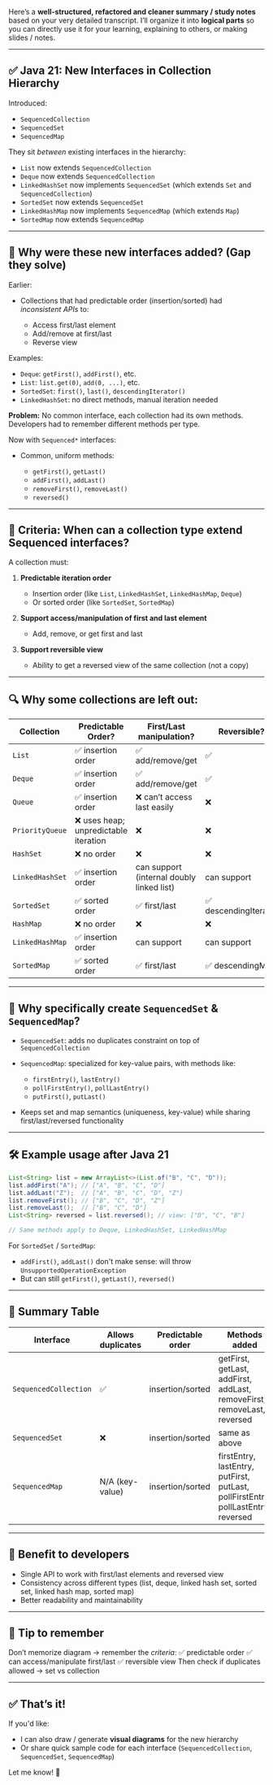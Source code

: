 Here’s a **well‑structured, refactored and cleaner summary / study notes** based on your very detailed transcript.
I’ll organize it into **logical parts** so you can directly use it for your learning, explaining to others, or making slides / notes.

---

## ✅ **Java 21: New Interfaces in Collection Hierarchy**

Introduced:

* `SequencedCollection`
* `SequencedSet`
* `SequencedMap`

They sit *between* existing interfaces in the hierarchy:

* `List` now extends `SequencedCollection`
* `Deque` now extends `SequencedCollection`
* `LinkedHashSet` now implements `SequencedSet` (which extends `Set` and `SequencedCollection`)
* `SortedSet` now extends `SequencedSet`
* `LinkedHashMap` now implements `SequencedMap` (which extends `Map`)
* `SortedMap` now extends `SequencedMap`

---

## 🧠 **Why were these new interfaces added? (Gap they solve)**

Earlier:

* Collections that had predictable order (insertion/sorted) had *inconsistent APIs* to:

  * Access first/last element
  * Add/remove at first/last
  * Reverse view

Examples:

* `Deque`: `getFirst()`, `addFirst()`, etc.
* `List`: `list.get(0)`, `add(0, ...)`, etc.
* `SortedSet`: `first()`, `last()`, `descendingIterator()`
* `LinkedHashSet`: no direct methods, manual iteration needed

**Problem:**
No common interface, each collection had its own methods.
Developers had to remember different methods per type.

Now with `Sequenced*` interfaces:

* Common, uniform methods:

  * `getFirst()`, `getLast()`
  * `addFirst()`, `addLast()`
  * `removeFirst()`, `removeLast()`
  * `reversed()`

---

## 🧪 **Criteria: When can a collection type extend Sequenced interfaces?**

A collection must:

1. **Predictable iteration order**

   * Insertion order (like `List`, `LinkedHashSet`, `LinkedHashMap`, `Deque`)
   * Or sorted order (like `SortedSet`, `SortedMap`)
2. **Support access/manipulation of first and last element**

   * Add, remove, or get first and last
3. **Support reversible view**

   * Ability to get a reversed view of the same collection (not a copy)

---

## 🔍 **Why some collections are left out:**

| Collection      | Predictable Order?                   | First/Last manipulation?                  | Reversible?          | Included?             |
| --------------- | ------------------------------------ | ----------------------------------------- | -------------------- | --------------------- |
| `List`          | ✅ insertion order                    | ✅ add/remove/get                          | ✅                    | ✅ SequencedCollection |
| `Deque`         | ✅ insertion order                    | ✅ add/remove/get                          | ✅                    | ✅ SequencedCollection |
| `Queue`         | ✅ insertion order                    | ❌ can’t access last easily                | ❌                    | ❌                     |
| `PriorityQueue` | ❌ uses heap; unpredictable iteration | ❌                                         | ❌                    | ❌                     |
| `HashSet`       | ❌ no order                           | ❌                                         | ❌                    | ❌                     |
| `LinkedHashSet` | ✅ insertion order                    | can support (internal doubly linked list) | can support          | ✅ SequencedSet        |
| `SortedSet`     | ✅ sorted order                       | ✅ first/last                              | ✅ descendingIterator | ✅ SequencedSet        |
| `HashMap`       | ❌ no order                           | ❌                                         | ❌                    | ❌                     |
| `LinkedHashMap` | ✅ insertion order                    | can support                               | can support          | ✅ SequencedMap        |
| `SortedMap`     | ✅ sorted order                       | ✅ first/last                              | ✅ descendingMap      | ✅ SequencedMap        |

---

## 🔗 **Why specifically create `SequencedSet` & `SequencedMap`?**

* `SequencedSet`: adds no duplicates constraint on top of `SequencedCollection`
* `SequencedMap`: specialized for key-value pairs, with methods like:

  * `firstEntry()`, `lastEntry()`
  * `pollFirstEntry()`, `pollLastEntry()`
  * `putFirst()`, `putLast()`
* Keeps set and map semantics (uniqueness, key-value) while sharing first/last/reversed functionality

---

## 🛠 **Example usage after Java 21**

```java
List<String> list = new ArrayList<>(List.of("B", "C", "D"));
list.addFirst("A"); // ["A", "B", "C", "D"]
list.addLast("Z");  // ["A", "B", "C", "D", "Z"]
list.removeFirst(); // ["B", "C", "D", "Z"]
list.removeLast();  // ["B", "C", "D"]
List<String> reversed = list.reversed(); // view: ["D", "C", "B"]

// Same methods apply to Deque, LinkedHashSet, LinkedHashMap
```

For `SortedSet` / `SortedMap`:

* `addFirst()`, `addLast()` don't make sense: will throw `UnsupportedOperationException`
* But can still `getFirst()`, `getLast()`, `reversed()`

---

## 📌 **Summary Table**

| Interface             | Allows duplicates | Predictable order | Methods added                                                                     |
| --------------------- | ----------------- | ----------------- | --------------------------------------------------------------------------------- |
| `SequencedCollection` | ✅                 | insertion/sorted  | getFirst, getLast, addFirst, addLast, removeFirst, removeLast, reversed           |
| `SequencedSet`        | ❌                 | insertion/sorted  | same as above                                                                     |
| `SequencedMap`        | N/A (key-value)   | insertion/sorted  | firstEntry, lastEntry, putFirst, putLast, pollFirstEntry, pollLastEntry, reversed |

---

## 🧰 **Benefit to developers**

* Single API to work with first/last elements and reversed view
* Consistency across different types (list, deque, linked hash set, sorted set, linked hash map, sorted map)
* Better readability and maintainability

---

## 🧡 **Tip to remember**

Don’t memorize diagram → remember the *criteria*:
✅ predictable order
✅ can access/manipulate first/last
✅ reversible view
Then check if duplicates allowed → set vs collection

---

## ✅ **That’s it!**

If you'd like:

* I can also draw / generate **visual diagrams** for the new hierarchy
* Or share quick sample code for each interface (`SequencedCollection`, `SequencedSet`, `SequencedMap`)

Let me know! 🚀
